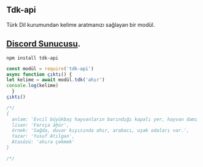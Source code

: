 Tdk-api
---
Türk Dil kurumundan kelime aratmanızı sağlayan bir modül.

[Discord Sunucusu](https://discord.gg/qbzCJkcG).
---

```shell
npm install tdk-api
```

```javascript
const modül = require('tdk-api')
async function çıktı() {
let kelime = await modül.tdk('ahır')
console.log(kelime)
  }
çıktı()

/*/
{
  anlam: 'Evcil büyükbaş hayvanların barındığı kapalı yer, hayvan damı',
  lisan: 'Farsça āḫūr',
  örnek: 'Sağda, duvar kıyısında ahır, arabacı, uşak odaları var.',
  Yazar: 'Yusuf Atılgan',
  Atasözü: 'ahıra çekmek'
}

/*/
```